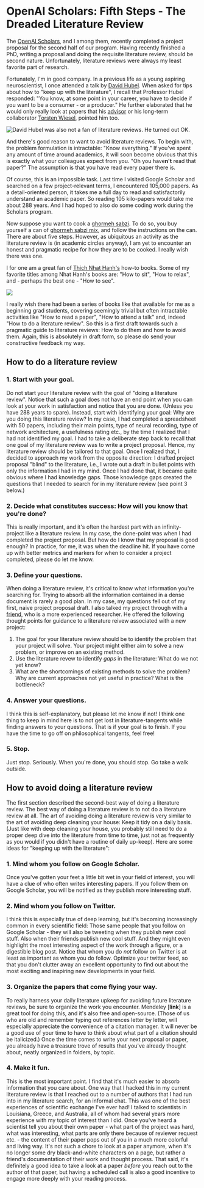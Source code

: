 # OpenAI Scholars: Fifth Steps - The Dreaded Literature Review

The [OpenAI Scholars](https://openai.com/blog/openai-scholars-spring-2020/), and I among them, recently completed a project proposal for the second half of our program. Having recently finished a PhD, writing a proposal and doing the requisite literature review, should be second nature. Unfortunately, literature reviews were always my least favorite part of research.

Fortunately, I'm in good company. In a previous life as a young aspiring neuroscientist, I once attended a talk by [David Hubel](https://www.nobelprize.org/prizes/medicine/1981/hubel/facts/). When asked for tips about how to "keep up with the literature", I recall that Professor Hubel responded: "You know, at some point in your career, you have to decide if you want to be a consumer - or a producer." He further elaborated that he would only really look at papers that his [advisor](https://en.wikipedia.org/wiki/Stephen_Kuffler) or his long-term collaborator [Torsten Wiesel](https://en.wikipedia.org/wiki/Torsten_Wiesel), pointed him too.

![](/images/hubel.jpg "David Hubel was also not a fan of literature reviews. He turned out OK.")

And there's good reason to want to avoid literature reviews. To begin with, the problem formulation is intractable: "Know everything." If you've spent any amount of time around academics, it will soon become obvious that this is exactly what your colleagues expect from you. "Oh you have**n't** read that paper?" The assumption is that you have read every paper there is.

Of course, this is an impossible task. Last time I visited Google Scholar and searched on a few project-relevant terms, I encountered 105,000 papers. As a detail-oriented person, it takes me a full day to read and satisfactorily understand an academic paper. So reading 105 kilo-papers would take me about 288 years. And I had hoped to also do some coding work during the Scholars program.

Now suppose you want to cook a [ghormeh sabzi](https://en.wikipedia.org/wiki/Ghormeh_sabzi). To do so, you buy yourself a can of [ghormeh sabzi mix](https://www.sadaf.com/sadaf-herbs-mix-sabzi-ghormeh-14-1380), and follow the instructions on the can. There are about five steps. However, as ubiquitous an activity as the literature review is (in academic circles anyway), I am yet to encounter an honest and pragmatic recipe for how they are to be cooked. I really wish there was one.

I for one am a great fan of [Thich Nhat Hanh's](https://en.wikipedia.org/wiki/Th%C3%ADch_Nh%E1%BA%A5t_H%E1%BA%A1nh) how-to books. Some of my favorite titles among Nhat Hanh's books are: "How to sit", "How to relax", and - perhaps the best one - "How to see".

![](/images/howtosee.jpg)

I really wish there had been a series of books like that available for me as a beginning grad students, covering seemingly trivial but often intractable activities like "How to read a paper", "How to attend a talk" and, indeed "How to do a literature review". So this is a first draft towards such a pragmatic guide to literature reviews: How to do them and how to avoid them. Again, this is absolutely in draft form, so please do send your constructive feedback my way.

## How to do a literature review

<style>
.reveal section img { background:none; border:none; box-shadow:none; }
</style>

### 1. Start with your goal.

Do not start your literature review with the goal of "doing a literature review". Notice that such a goal does not have an end point when you can look at your work in satisfaction and notice that you are done. (Unless you have 288 years to spare). Instead, start with identifying your goal: Why are you doing this literature review? In my case, I had completed a spreadsheet with 50 papers, including their main points, type of neural recording, type of network architecture, a usefulness rating etc., by the time I realized that I had not identified my goal. I had to take a deliberate step back to recall that one goal of my literature review was to write a project proposal. Hence, my literature review should be tailored to that goal. Once I realized that, I decided to approach my work from the opposite direction: I drafted project proposal "blind" to the literature, i.e., I wrote out a draft in bullet points with only the information I had in my mind. Once I had done that, it became quite obvious where I had knowledge gaps. Those knowledge gaps created the questions that I needed to search for in my literature review (see point 3 below.)

### 2. Decide what constitutes success: How will you know that you're done?
This is really important, and it's often the hardest part with an infinity-project like a literature review. In my case, the done-point was when I had completed the project proposal. But how do I know that my proposal is good enough? In practice, for me, it was when the deadline hit. If you have come up with better metrics and markers for when to consider a project completed, please do let me know.

### 3. Define your questions.
When doing a literature review, it's critical to know what information you're searching for. Trying to absorb all the information contained in a dense document is rarely a good plan. In my case, my questions fell out of my first, naive project proposal draft. I also talked my project through with a [friend](https://sites.google.com/site/falklieder/home), who is a more experienced researcher. He offered the following thought points for guidance to a literature reivew associated with a new project:

1. The goal for your literature review should be to identify the problem that your project will solve. Your project might either aim to solve a new problem, or improve on an existing method.
2. Use the literature revew to identify *gaps* in the literature: What do we not yet know?
3. What are the shortcomings of existing methods to solve the problem? Why are current approaches not yet useful in practice? What is the bottleneck?


### 4. Answer your questions.
I think this is self-explanatory, but please let me know if not! I think one thing to keep in mind here is to not get lost in literature-tangents while finding answers to your questions. That is if your goal is to finish. If you have the time to go off on philosophical tangents, feel free!

### 5. Stop.

Just stop. Seriously. When you're done, you should stop. Go take a walk outside.

## How to avoid doing a literature review

The first section described the second-best way of doing a literature review. The best way of doing a literature review is to not do a literature review at all. The art of avoiding doing a literature review is very similar to the art of avoiding deep cleaning your house: Keep it tidy on a daily basis. (Just like with deep cleaning your house, you probably still need to do a proper deep dive into the literature from time to time, just not as frequently as you would if you didn't have a routine of daily up-keep). Here are some ideas for "keeping up with the literature":

### 1. Mind whom you follow on Google Scholar.
Once you've gotten your feet a little bit wet in your field of interest, you will have a clue of who often writes interesting papers. If you follow them on Google Scholar, you will be notified as they publish more interesting stuff.

### 2. Mind whom you follow on Twitter.
I think this is especially true of deep learning, but it's becoming increasingly common in every scientific field: Those same people that you follow on Google Scholar - they will also be tweeting when they publish new cool stuff. Also when their friends publish new cool stuff. And they might even highlight the most interesting aspect of the work through a figure, or a digestible blog post. Notice that whom you do *not* follow on Twitter is at least as important as whom you do follow. Optimize your twitter feed, so that you don't clutter away an excellent opportunity to find out about the most exciting and inspiring new developments in your field.

### 3. Organize the papers that come flying your way.
To really harness your daily literature upkeep for avoiding future literature reviews, be sure to organize the work you encounter. Mendeley [**link**] is a great tool for doing this, and it's also free and open-source. (Those of us who are old and remember typing out references letter by letter, will especially appreciate the convenience of a citation manager. It will never be a good use of your time to have to think about what part of a citation should be italicized.) Once the time comes to write your next proposal or paper, you already have a treasure trove of results that you've already thought about, neatly organized in folders, by topic.

### 4. Make it fun.
This is the most important point. I find that it's much easier to absorb information that you care about. One way that I hacked this in my current literature review is that I reached out to a number of authors that I had run into in my literature search, for an informal chat. This was one of the best experiences of scientific exchange I've ever had! I talked to scientists in Louisiana, Greece, and Australia, all of whom had several years more experience with my topic of interest than I did. Once you've heard a scientist tell you about their own paper - what part of the project was hard, what was interesting, what parts are only there because of reviewer request etc. - the content of their paper pops out of you in a much more colorful and living way. It's not such a chore to look at a paper anymore, when it's no longer some dry black-and-white characters on a page, but rather a friend's documentation of their work and thought process. That said, it's definitely a good idea to take a look at a paper *before* you reach out to the author of that paper, but having a scheduled call is also a good incentive to engage more deeply with your reading process.
